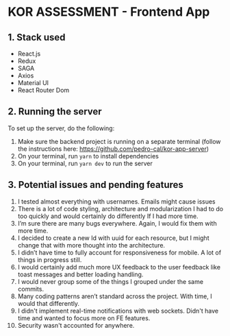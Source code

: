 # KOR ASSESSMENT - Frontend App
## 1. Stack used
- React.js
- Redux
- SAGA
- Axios
- Material UI
- React Router Dom

## 2. Running the server
To set up the server, do the following:
1. Make sure the backend project is running on a separate terminal (follow the instructions here: https://github.com/pedro-cal/kor-app-server)
1. On your terminal, run `yarn` to install dependencies
2. On your terminal, run `yarn dev` to run the server

## 3. Potential issues and pending features
1. I tested almost everything with usernames. Emails might cause issues
2. There is a lot of code styling, architecture and modularization I had to do too quickly and would certainly do differently If I had more time.
3. I’m sure there are many bugs everywhere. Again, I would fix them with more time.
4. I decided to create a new Id with uuid for each resource, but I might change that with more thought into the architecture.
5. I didn’t have time to fully account for responsiveness for mobile. A lot of things in progress still.
6. I would certainly add much more UX feedback to the user feedback like toast messages and better loading handling.
7. I would never group some of the things I grouped under the same commits.
8. Many coding patterns aren’t standard across the project. With time, I would that differently.
9. I didn't implement real-time notifications with web sockets. Didn't have time and wanted to focus more on FE features.
10. Security wasn't accounted for anywhere.